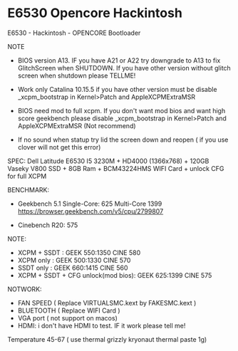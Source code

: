 # E6530 Opencore Hackintosh

E6530 - Hackintosh - OPENCORE Bootloader

NOTE
+ BIOS version A13. IF you have A21 or A22 try downgrade to A13 to fix GlitchScreen when SHUTDOWN.
If you have other version without glitch screen when shutdown please TELLME!

+ Work only Catalina 10.15.5 if you have other version must be disable _xcpm_bootstrap in Kernel>Patch and AppleXCPMExtraMSR
+ BIOS need mod to full xcpm. If you don't want mod bios and want high score geekbench please disable _xcpm_bootstrap in Kernel>Patch and AppleXCPMExtraMSR (Not recommend)
+ If no sound when statup try lid the screen down and reopen ( if you use clover will not get this error)
  
SPEC:
  Dell Latitude E6530 I5 3230M + HD4000 (1366x768) + 120GB Vaseky V800 SSD + 8GB Ram + BCM43224HMS WIFI Card + unlock CFG for full XCPM
  
BENCHMARK:
+ Geekbench 5.1 Single-Core: 625 Multi-Core 1399 https://browser.geekbench.com/v5/cpu/2799807

+ Cinebench R20: 575

NOTE:
+ XCPM + SSDT : GEEK 550:1350 CINE 580
+ XCPM only	: GEEK 500:1330 CINE 570 
+ SSDT only	: GEEK 660:1415 CINE 560
+ XCPM + SSDT + CFG unlock(mod bios): GEEK 625:1399 CINE 575
 
NOTWORK: 
+ FAN SPEED ( Replace VIRTUALSMC.kext by FAKESMC.kext )
+ BLUETOOTH ( Replace WIFI Card )
+ VGA port ( not support on macos)
+ HDMI: i don't have HDMI to test. IF it work please tell me!

Temperature 45-67 ( use thermal grizzly kryonaut thermal paste 1g)
